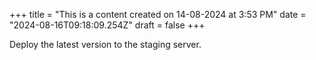 +++
title = "This is a content created on 14-08-2024 at 3:53 PM"
date = "2024-08-16T09:18:09.254Z"
draft = false
+++

  Deploy the latest version to the staging server.
        